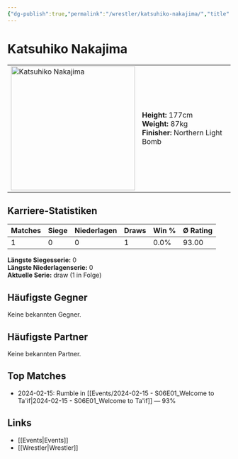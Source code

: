 ```yaml
---
{"dg-publish":true,"permalink":"/wrestler/katsuhiko-nakajima/","title":"Katsuhiko Nakajima","tags":["wrestler"],"noteIcon":""}
---
```



# Katsuhiko Nakajima

<table>
        <tr>
        <td><img src="https://github.com/CptSpaulding1980/choke-slam-wrestling/releases/download/images/Katsuhiko_Nakajima.png" width="280" alt="Katsuhiko Nakajima"></td>
        <td>
        <b>Height:</b> 177cm<br>
        <b>Weight:</b> 87kg<br>
        <b>Finisher:</b> Northern Light Bomb<br>
        </td>
        </tr>
        </table>
        
## Karriere-Statistiken

| Matches | Siege | Niederlagen | Draws | Win % | Ø Rating |
|---------|-------|-------------|-------|-------|-----------|
| 1 | 0 | 0 | 1 | 0.0% | 93.00 |

**Längste Siegesserie:** 0<br>**Längste Niederlagenserie:** 0<br>**Aktuelle Serie:** draw (1 in Folge)


## Häufigste Gegner
Keine bekannten Gegner.

## Häufigste Partner
Keine bekannten Partner.

## Top Matches
- 2024-02-15: Rumble in [[Events/2024-02-15 - S06E01_Welcome to Ta'if\|2024-02-15 - S06E01_Welcome to Ta'if]] — 93%

## Links
- [[Events\|Events]]
- [[Wrestler\|Wrestler]]

